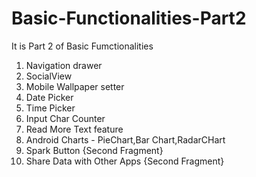 # Basic-Functionalities-Part2
It is Part 2 of Basic Fumctionalities
1. Navigation drawer
2. SocialView
3. Mobile Wallpaper setter
4. Date Picker 
5. Time Picker 
6. Input Char Counter
7. Read More Text feature 
8. Android Charts - PieChart,Bar Chart,RadarCHart
9. Spark Button {Second Fragment}
10. Share Data with Other Apps {Second Fragment}
